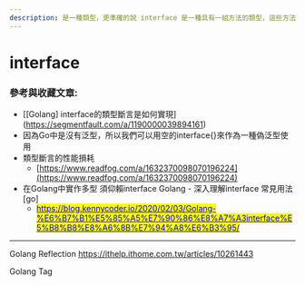 ```yaml
---
description: 是一種類型，更準確的說 interface 是一種具有一組方法的類型，這些方法定義了 interface 的行為。
---
```


# interface



### 參考與收藏文章:

* \[\[Golang] interface的類型斷言是如何實現]\(https://segmentfault.com/a/1190000039894161)
* 因為Go中是沒有泛型，所以我們可以用空的interface{}來作為一種偽泛型使用&#x20;
* 類型斷言的性能損耗
  * [https://www.readfog.com/a/1632370098070196224](https://www.readfog.com/a/1632370098070196224)
* 在Golang中實作多型 須仰賴interface Golang - 深入理解interface 常見用法 \[go]
  * <mark style="color:blue;"></mark>[<mark style="color:blue;">https://blog.kennycoder.io/2020/02/03/Golang-%E6%B7%B1%E5%85%A5%E7%90%86%E8%A7%A3interface%E5%B8%B8%E8%A6%8B%E7%94%A8%E6%B3%95/</mark>](https://blog.kennycoder.io/2020/02/03/Golang-%E6%B7%B1%E5%85%A5%E7%90%86%E8%A7%A3interface%E5%B8%B8%E8%A6%8B%E7%94%A8%E6%B3%95/)<mark style="color:blue;"></mark>

<mark style="color:blue;"></mark>



***

Golang Reflection https://ithelp.ithome.com.tw/articles/10261443

Golang Tag
